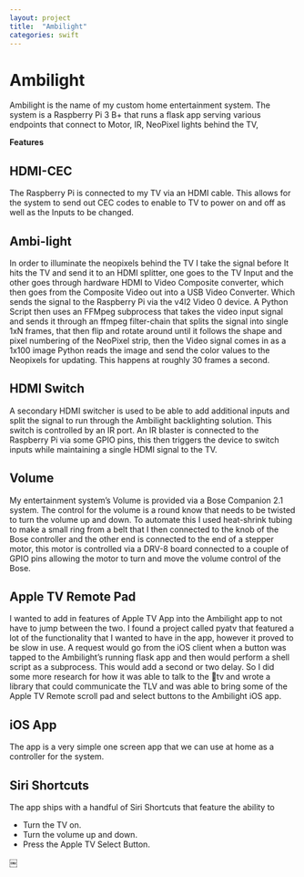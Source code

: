 ```yaml
---
layout: project
title:  "Ambilight"
categories: swift
---
```

# Ambilight

Ambilight is the name of my custom home entertainment system. The system is a Raspberry Pi 3 B+ that runs a flask app serving various endpoints that connect to Motor, IR, NeoPixel lights behind the TV, 

**Features**

## HDMI-CEC
The Raspberry Pi is connected to my TV via an HDMI cable. This allows for the system to send out CEC codes to enable to TV to power on and off as well as the Inputs to be changed. 

## Ambi-light
In order to illuminate the neopixels behind the TV I take the signal before It hits the TV and send it to an HDMI splitter, one goes to the TV Input and the other goes through hardware HDMI to Video Composite converter, which then goes from the Composite Video out into a USB Video Converter. Which sends the signal to the Raspberry Pi via the v4l2 Video 0 device. A Python Script then uses an FFMpeg subprocess that takes the video input signal and sends it through an ffmpeg filter-chain that splits the signal into single 1xN frames, that then flip and rotate around until it follows the shape and pixel numbering of the NeoPixel strip, then the Video signal comes in as a 1x100 image Python reads the image and send the color values to the Neopixels for updating. This happens at roughly 30 frames a second. 

## HDMI Switch
A secondary HDMI switcher is used to be able to add additional inputs and split the signal to run through the Ambilight backlighting solution. This switch is controlled by an IR port. An IR blaster is connected to the Raspberry Pi via some GPIO pins, this then triggers the device to switch inputs while maintaining a single HDMI signal to the TV. 

## Volume
My entertainment system’s Volume is provided via a Bose Companion 2.1 system. The control for the volume is a round know that needs to be twisted to turn the volume up and down. To automate this I used heat-shrink tubing to make a small ring from a belt that I then connected to the knob of the Bose controller and the other end is connected to the end of a stepper motor, this motor is controlled via a DRV-8 board connected to a couple of GPIO pins allowing the motor to turn and move the volume control of the Bose.

## Apple TV Remote Pad
I wanted to add in features of Apple TV App into the Ambilight app to not have to jump between the two. I found a project called pyatv that featured a lot of the functionality that I wanted to have in the app, however it proved to be slow in use. A request would go from the iOS client when a button was tapped to the Ambilight’s running flask app and then would perform a shell script as a subprocess. This would add a second or two delay. So I did some more research for how it was able to talk to the tv and wrote a library that could communicate the TLV and was able to bring some of the Apple TV Remote scroll pad and select buttons to the Ambilight iOS app.


## iOS App
The app is a very simple one screen app that we can use at home as a controller for the system.

## Siri Shortcuts
The app ships with a handful of Siri Shortcuts that feature the ability to 

* Turn the TV on.
* Turn the volume up and down.
* Press the Apple TV Select Button.


￼


